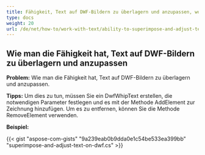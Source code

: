 ```yaml
---
title: Fähigkeit, Text auf DWF-Bildern zu überlagern und anzupassen, wodurch eine gewisse Bearbeitung des resultierenden Renderausgangs ermöglicht wird
type: docs
weight: 20
url: /de/net/how-to/work-with-text/ability-to-superimpose-and-adjust-text-on-dwf-images
---
```


## **Wie man die Fähigkeit hat, Text auf DWF-Bildern zu überlagern und anzupassen**

**Problem:** Wie man die Fähigkeit hat, Text auf DWF-Bildern zu überlagern und anzupassen.

**Tipps:** Um dies zu tun, müssen Sie ein DwfWhipText erstellen, die notwendigen Parameter festlegen und es mit der Methode AddElement zur Zeichnung hinzufügen. Um es zu entfernen, können Sie die Methode RemoveElement verwenden.

**Beispiel:**

{{< gist "aspose-com-gists" "9a239eab0b9dda0e1c54be533ea399bb" "superimpose-and-adjust-text-on-dwf.cs" >}}
